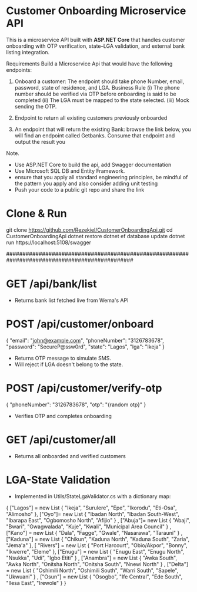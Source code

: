 # Customer Onboarding Microservice API
This is a microservice API built with **ASP.NET Core** that handles customer onboarding with OTP verification, state–LGA validation, and external bank listing integration.

Requirements
Build a Microservice Api that would have the following endpoints:
1. Onboard a customer: The endpoint should take phone Number, email, password,
state of residence, and LGA.
Business Rule
(i) The phone number should be verified via OTP before onboarding is said to be
completed
(ii) The LGA must be mapped to the state selected.
(iii) Mock sending the OTP.

2. Endpoint to return all existing customers previously onboarded

3. An endpoint that will return the existing Bank: browse the link below, you will find an
endpoint called Getbanks. Consume that endpoint and output the result you

Note.
- Use ASP.NET Core to build the api, add Swagger documentation
- Use Microsoft SQL DB and Entity Framework.
- ensure that you apply all standard engineering principles, be mindful of the pattern you
apply and also consider adding unit testing
- Push your code to a public git repo and share the link



# Clone & Run
git clone https://github.com/Rezekiel/CustomerOnboardingApi.git
cd CustomerOnboardingApi
dotnet restore
dotnet ef database update
dotnet run
https://localhost:5108/swagger


###############################################################################################

# GET /api/bank/list
- Returns bank list fetched live from Wema's API

  
# POST /api/customer/onboard
{
  "email": "john@example.com",
  "phoneNumber": "3126783678",
  "password": "SecureP@ssw0rd",
  "state": "Lagos",
  "lga": "Ikeja"
}

 - Returns OTP message to simulate SMS.
 - Will reject if LGA doesn't belong to the state.

 # POST /api/customer/verify-otp

{
  "phoneNumber": "3126783678",
  "otp": "{random otp}"
}
- Verifies OTP and completes onboarding

# GET /api/customer/all
- Returns all onboarded and verified customers


# LGA-State Validation
- Implemented in Utils/StateLgaValidator.cs with a dictionary map:

 {
        ["Lagos"] = new List<string> { "Ikeja", "Surulere", "Epe", "Ikorodu", "Eti-Osa", "Alimosho" },
        ["Oyo"]= new List<string> { "Ibadan North", "Ibadan South-West", "Ibarapa East", "Ogbomosho North", "Afijio" } ,
        ["Abuja"]= new List<string> { "Abaji", "Bwari", "Gwagwalada", "Kuje", "Kwali", "Municipal Area Council" } ,
        ["Kano"] = new List<string> { "Dala", "Fagge", "Gwale", "Nasarawa", "Tarauni" } ,
        ["Kaduna"] = new List<string> { "Chikun", "Kaduna North", "Kaduna South", "Zaria", "Jema'a" },
        [ "Rivers"] = new  List<string> { "Port Harcourt", "Obio/Akpor", "Bonny", "Ikwerre", "Eleme" },
        ["Enugu"] = new  List<string> { "Enugu East", "Enugu North", "Nsukka", "Udi", "Igbo Etiti" } ,
        ["Anambra"] = new  List<string> { "Awka South", "Awka North", "Onitsha North", "Onitsha South", "Nnewi North" } ,
        ["Delta"] = new  List<string> { "Oshimili North", "Oshimili South", "Warri South", "Sapele", "Ukwuani" } ,
        ["Osun"] = new  List<string> { "Osogbo", "Ife Central", "Ede South", "Ilesa East", "Irewole" }
    }





